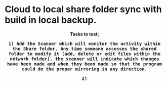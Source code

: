 <html>
  
 <head>
  
  # Cloud to local share folder sync with build in local backup.

<body>
  <center>
    
  <b>Tasks to test;
      
<kbd>
  <b>
   1) Add the Scanner which will monitor the activity within the Share folder. Any time someone accesses the shared folder to modify it (add, delete or edit files within the network folder), the scanner will indicate which changes have been made and when they been made so that the program could do the proper mirroring in any direction.
 <p>
   <p>
   2)
  
</html>

